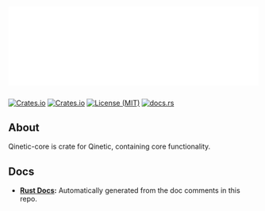 # [![Qinetic](../../assets/qinetic_logo.svg)]()

[![Crates.io](https://img.shields.io/crates/v/qinetic_core.svg)](https://crates.io/crates/qinetic_core)
[![Crates.io](https://img.shields.io/crates/d/qinetic_core.svg)](https://crates.io/crates/qinetic_core)
[![License (MIT)](https://img.shields.io/crates/l/qinetic_core.svg)](https://github.com/vl-mr-freeman/qinetic/blob/master/crates/qinetic_core/LICENSE)
[![docs.rs](https://img.shields.io/badge/docs-website-blue)](https://docs.rs/qinetic_core)

## About
Qinetic-core is crate for Qinetic, containing core functionality.

## Docs
* **[Rust Docs](https://docs.rs/qinetic_core):** Automatically generated from the doc comments in this repo.
